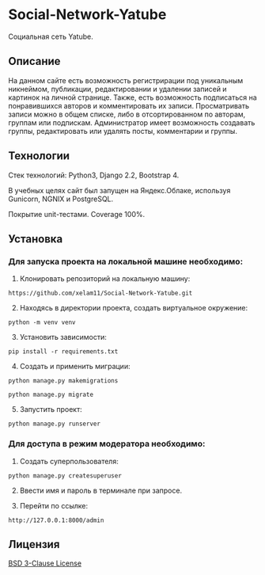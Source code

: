 # Social-Network-Yatube
Социальная сеть Yatube.
## Описание
На данном сайте есть возможность регистрирации под уникальным никнеймом, публикации, редактировании и удалении записей и картинок на личной странице. Также, есть возможность подписаться на понравившихся авторов и комментировать их записи. Просматривать записи можно в общем списке, либо в отсортированном по авторам, группам или подпискам. Администратор имеет возможность создавать группы, редактировать или удалять посты, комментарии и группы.

## Технологии
Стек технологий: Python3, Django 2.2, Bootstrap 4.

В учебных целях сайт был запущен на Яндекс.Облаке, используя Gunicorn, NGNIX и PostgreSQL. 

Покрытие unit-тестами. Coverage 100%.

## Установка
### Для запуска проекта на локальной машине необходимо:
1. Клонировать репозиторий на локальную машину:

```https://github.com/xelam11/Social-Network-Yatube.git```

2. Находясь в директории проекта, создать виртуальное окружение:

```python -m venv venv```

3. Установить зависимости:

```pip install -r requirements.txt```

4. Создать и применить миграции:

```python manage.py makemigrations```

```python manage.py migrate```

5. Запустить проект:

```python manage.py runserver```

### Для доступа в режим модератора необходимо:
1. Создать суперпользователя:

```python manage.py createsuperuser```

2. Ввести имя и пароль в терминале при запросе.

3. Перейти по ссылке:

```http://127.0.0.1:8000/admin```

## Лицензия
[BSD 3-Clause License](https://github.com/xelam11/Social-Network-Yatube/blob/main/LICENSE)
